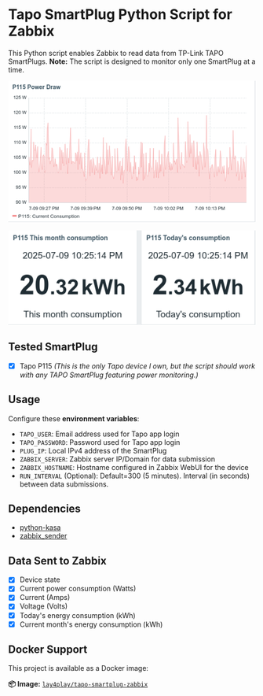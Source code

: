 # Tapo SmartPlug Python Script for Zabbix
This Python script enables Zabbix to read data from TP-Link TAPO SmartPlugs.
**Note:** The script is designed to monitor only one SmartPlug at a time.

![zabbix_preview](picture0.png)

![zabbix_preview](picture1.png)

## Tested SmartPlug
- [x] Tapo P115
*(This is the only Tapo device I own, but the script should work with any TAPO SmartPlug featuring power monitoring.)*

## Usage
Configure these **environment variables**:
- `TAPO_USER`: Email address used for Tapo app login
- `TAPO_PASSWORD`: Password used for Tapo app login
- `PLUG_IP`: Local IPv4 address of the SmartPlug
- `ZABBIX_SERVER`: Zabbix server IP/Domain for data submission
- `ZABBIX_HOSTNAME`: Hostname configured in Zabbix WebUI for the device
- `RUN_INTERVAL` (Optional): Default=300 (5 minutes). Interval (in seconds) between data submissions.

## Dependencies
- [python-kasa](https://github.com/python-kasa/python-kasa)
- [zabbix_sender](https://www.zabbix.com/download)


## Data Sent to Zabbix
- [x] Device state
- [x] Current power consumption (Watts)
- [x] Current (Amps)
- [x] Voltage (Volts)
- [x] Today's energy consumption (kWh)
- [x] Current month's energy consumption (kWh)

## Docker Support
This project is available as a Docker image:

**📦 Image:** [`lay4play/tapo-smartplug-zabbix`](https://hub.docker.com/r/lay4play/tapo-smartplug-zabbix)

